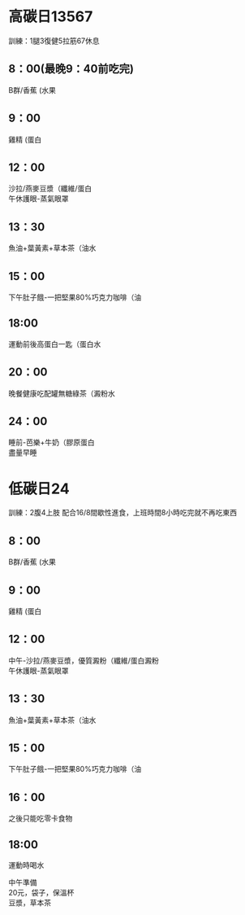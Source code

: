 # 高碳日13567 
訓練：1腿3復健5拉筋67休息   
## 8：00(最晚9：40前吃完)  
B群/香蕉 (水果  
## 9：00
雞精 (蛋白  
## 12：00
沙拉/燕麥豆漿（纖維/蛋白  
午休護眼-蒸氣眼罩  
## 13：30
魚油+葉黃素+草本茶（油水  
## 15：00
下午肚子餓-一把堅果80%巧克力咖啡（油  
## 18:00
運動前後高蛋白一匙（蛋白水  
## 20：00
晚餐健康吃配罐無糖綠茶（澱粉水   
## 24：00
睡前-芭樂+牛奶（膠原蛋白  
盡量早睡 

# 低碳日24 
訓練：2腹4上肢
配合16/8間歇性進食，上班時間8小時吃完就不再吃東西  
## 8：00
B群/香蕉 (水果  
## 9：00
雞精 (蛋白  
## 12：00
中午-沙拉/燕麥豆漿，優質澱粉（纖維/蛋白澱粉    
午休護眼-蒸氣眼罩  
## 13：30
魚油+葉黃素+草本茶（油水   
## 15：00
下午肚子餓-一把堅果80%巧克力咖啡（油  
## 16：00
之後只能吃零卡食物  
## 18:00
運動時喝水

中午準備  
20元，袋子，保溫杯  
豆漿，草本茶  
